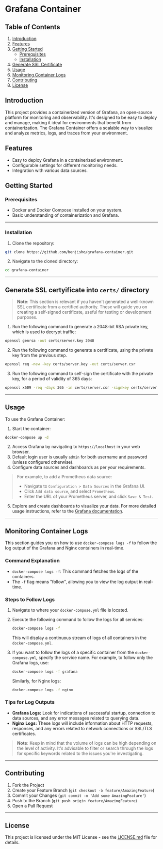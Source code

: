 # Grafana Container

## Table of Contents
1. [Introduction](#introduction)
2. [Features](#features)
3. [Getting Started](#getting-started)
   - [Prerequisites](#prerequisites)
   - [Installation](#installation)
4. [Generate SSL Certificate](#generate-ssl-certificate)
5. [Usage](#usage)
6. [Monitoring Container Logs](#monitoring-container-logs)
7. [Contributing](#contributing)
8. [License](#license)

## Introduction

This project provides a containerized version of Grafana, an open-source platform for monitoring and observability. It's designed to be easy to deploy and manage, making it ideal for environments that benefit from containerization. The Grafana Container offers a scalable way to visualize and analyze metrics, logs, and traces from your environment.

## Features

- Easy to deploy Grafana in a containerized environment.
- Configurable settings for different monitoring needs.
- Integration with various data sources.

## Getting Started

### Prerequisites

- Docker and Docker Compose installed on your system.
- Basic understanding of containerization and Grafana.

---

### Installation

1. Clone the repository:

```bash
git clone https://github.com/benjisho/grafana-container.git
```

2. Navigate to the cloned directory:

```bash
cd grafana-container
```

---

## Generate SSL certyificate into `certs/` directory

> **Note:** This section is relevant if you haven't generated a well-known SSL certificate from a certified authority.
> These will guide you on creating a self-signed certificate, useful for testing or development purposes.

1. Run the following command to generate a 2048-bit RSA private key, which is used to decrypt traffic:

```bash
openssl genrsa -out certs/server.key 2048
```

2. Run the following command to generate a certificate, using the private key from the previous step.

```bash
openssl req -new -key certs/server.key -out certs/server.csr
```

3. Run the following command to self-sign the certificate with the private key, for a period of validity of 365 days:

```bash
openssl x509 -req -days 365 -in certs/server.csr -signkey certs/server.key -out certs/server.crt
```

---

## Usage

To use the Grafana Container:

1. Start the container:

```bash
docker-compose up -d
```

2. Access Grafana by navigating to `https://localhost` in your web browser.
3. Default login user is usually `admin` for both username and password (unless configured otherwise).
4. Configure data sources and dashboards as per your requirements.

> For example, to add a Prometheus data source:
>
> - Navigate to `Configuration > Data Sources` in the Grafana UI.
> - Click `Add data source`, and select `Prometheus`.
> - Enter the URL of your Prometheus server, and click `Save & Test`.

5. Explore and create dashboards to visualize your data.
   For more detailed usage instructions, refer to the [Grafana documentation](https://grafana.com/docs/).

---

## Monitoring Container Logs

This section guides you on how to use `docker-compose logs -f` to follow the log output of the Grafana and Nginx containers in real-time.

### Command Explanation
- `docker-compose logs -f`: This command fetches the logs of the containers.
- The `-f` flag means "follow", allowing you to view the log output in real-time.

### Steps to Follow Logs
1. Navigate to where your `docker-compose.yml` file is located.
2. Execute the following command to follow the logs for all services:

   ```bash
   docker-compose logs -f
   ```
   
   This will display a continuous stream of logs of all containers in the `docker-compose.yml`.

3. If you want to follow the logs of a specific container from the `docker-compose.yml`, specify the service name.
   For example, to follow only the Grafana logs, use:

   ```bash
   docker-compose logs -f grafana
   ```

   Similarly, for Nginx logs:

   ```bash
   docker-compose logs -f nginx
   ```

### Tips for Log Outputs
- **Grafana Logs:** Look for indications of successful startup, connection to data sources, and any error messages related to querying data.
- **Nginx Logs:** These logs will include information about HTTP requests, responses, and any errors related to network connections or SSL/TLS certificates.

> **Note:** Keep in mind that the volume of logs can be high depending on the level of activity. It's advisable to filter or search through the logs for specific keywords related to the issues you're investigating.

---

## Contributing

1. Fork the Project
2. Create your Feature Branch (`git checkout -b feature/AmazingFeature`)
3. Commit your Changes (`git commit -m 'Add some AmazingFeature'`)
4. Push to the Branch (`git push origin feature/AmazingFeature`)
5. Open a Pull Request

---

## License

This project is licensed under the MIT License - see the [LICENSE.md](LICENSE.md) file for details.
